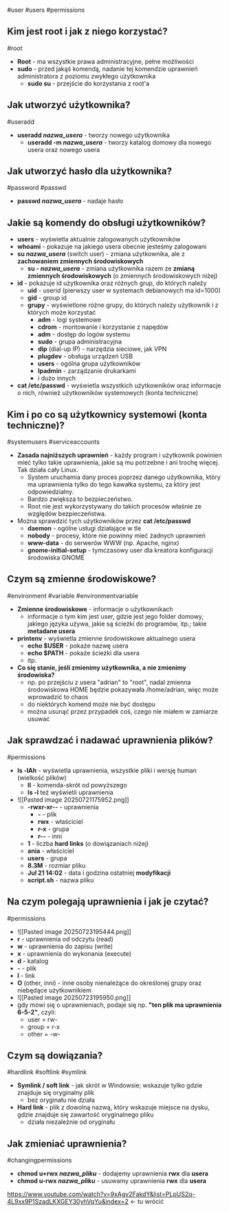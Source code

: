 #user #users #permissions

## Kim jest root i jak z niego korzystać?
#root
- **Root** - ma wszystkie prawa administracyjne, pełne możliwości
- **sudo** - przed jakąś komendą, nadanie tej komendzie uprawnień administratora z poziomu zwykłego użytkownika
	- **sudo su** - przejście do korzystania z root'a

## Jak utworzyć użytkownika?
#useradd
- **useradd *nazwa_usera*** - tworzy nowego użytkownika
	- **useradd -m *nazwa_usera*** - tworzy katalog domowy dla nowego usera oraz nowego usera

## Jak utworzyć hasło dla użytkownika?
#password #passwd
- **passwd *nazwa_usera*** - nadaje hasło

## Jakie są komendy do obsługi użytkowników?
- **users** - wyświetla aktualnie zalogowanych użytkowników
- **whoami** - pokazuje na jakiego usera obecnie jesteśmy zalogowani
- **su *nazwa_usera*** (switch user) - zmiana użytkownika, ale z **zachowaniem zmiennych środowiskowych**
	- **su - *nazwa_usera*** - zmiana użytkownika razem ze **zmianą zmiennych środowiskowych** (o zmiennych środowiskowych niżej)
- **id** - pokazuje id użytkownika oraz różnych grup, do których należy
	- **uid** - userid (pierwszy user w systemach debianowych ma id=1000)
	- **gid** - group id
	- **grupy** - wyświetlone różne grupy, do których należy użytkownik i z których może korzystać
		- **adm** - logi systemowe
		- **cdrom** - montowanie i korzystanie z napędów
		- **adm** - dostęp do logów systemu
		- **sudo** - grupa administracyjna
		- **dip** (dial-up IP) - narzędzia sieciowe, jak VPN
		- **plugdev** - obsługa urządzeń USB
		- **users** - ogólna grupa użytkowników
		- **lpadmin** - zarządzanie drukarkami
		- i dużo innych
- **cat /etc/passwd** - wyświetla wszystkich użytkowników oraz informacje o nich, również użytkowników systemowych (konta techniczne)

## Kim i po co są użytkownicy systemowi (konta techniczne)?
#systemusers #serviceaccounts
- **Zasada najniższych uprawnień** - każdy program i użytkownik powinien mieć tylko takie uprawnienia, jakie są mu potrzebne i ani trochę więcej. Tak działa cały Linux.
	- System uruchamia dany proces poprzez danego użytkownika, który ma uprawnienia tylko do tego kawałka systemu, za który jest odpowiedzialny.
	- Bardzo zwiększa to bezpieczeństwo.
	- Root nie jest wykorzystywany do takich procesów właśnie ze względów bezpieczeństwa.
- Można sprawdzić tych użytkowników przez **cat /etc/passwd**
	- **daemon** - ogólne usługi działające w tle
	- **nobody** - procesy, które nie powinny mieć żadnych uprawnień
	- **www-data** - do serwerów WWW (np. Apache, nginx)
	- **gnome-initial-setup** - tymczasowy user dla kreatora konfiguracji środowiska GNOME

## Czym są zmienne środowiskowe?
#environment #variable #environmentvariable
- **Zmienne środowiskowe** - informacje o użytkownikach
	- informacje o tym kim jest user, gdzie jest jego folder domowy, jakiego języka używa, jakie są ścieżki do programów, itp.; takie **metadane usera**
- **printenv** - wyświetla zmienne środowiskowe aktualnego usera
	- **echo $USER** - pokaże nazwę usera
	- **echo $PATH** - pokaże ścieżki dla usera
	- itp.
- **Co się stanie, jeśli zmienimy użytkownika, a nie zmienimy środowiska?**
	- np. po przejściu z usera "adrian" to "root", nadal zmienna środowiskowa HOME będzie pokazywała /home/adrian, więc może wprowadzić to chaos
	- do niektórych komend może nie być dostępu
	- można usunąć przez przypadek coś, czego nie miałem w zamiarze usuwać

## Jak sprawdzać i nadawać uprawnienia plików?
#permissions 
- **ls -lAh** - wyświetla uprawnienia, wszystkie pliki i wersję human (wielkość plików)
	- **ll** - komenda-skrót od powyższego
	- **ls -l** też wyświetli uprawnienia
- ![[Pasted image 20250721175952.png]]
	- **-rwxr-xr--** - uprawnienia
		- **-** - plik
		- **rwx** - właściciel
		- **r-x** - grupa
		- **r--** - inni
	- **1** - liczba **hard links** (o dowiązaniach niżej)
	- **ania** - właściciel
	- **users** - grupa
	- **8.3M** - rozmiar pliku
	- **Jul 21 14:02** - data i godzina ostatniej **modyfikacji**
	- **script.sh** - nazwa pliku

## Na czym polegają uprawnienia i jak je czytać?
#permissions 
- ![[Pasted image 20250723195444.png]]
- **r** - uprawnienia od odczytu (read)
- **w** - uprawnienia do zapisu (write)
- **x** - uprawnienia do wykonania (execute)
- **d** - katalog
- **-** - plik
- **l** - link
- **O** (other, inni) - inne osoby nienależące do określonej grupy oraz niebędące użytkownikiem
- ![[Pasted image 20250723195950.png]]
- gdy mówi się o uprawnieniach, podaje się np. **"ten plik ma uprawnienia 6-5-2"**, czyli:
	- user = rw-
	- group = r-x
	- other = -w-

## Czym są dowiązania?
#hardlink #softlink #symlink
- **Symlink / soft link** - jak skrót w Windowsie; wskazuje tylko gdzie znajduje się oryginalny plik
	- bez oryginału nie działa
- **Hard link** - plik z dowolną nazwą, który wskazuje miejsce na dysku, gdzie znajduje się zawartość oryginalnego pliku
	- działa niezależnie od oryginału

## Jak zmieniać uprawnienia?
#changingpermissions
- **chmod u+rwx *nazwa_pliku*** - dodajemy uprawnienia **rwx** dla **usera**
- **chmod u-rwx *nazwa_pliku*** - usuwamy uprawnienia **rwx** dla **usera**



https://www.youtube.com/watch?v=9xAgv2FakdY&list=PLpUS2q-4L9xx9P1SzadLKXGEY30yhVqYu&index=2 <- tu wrócić